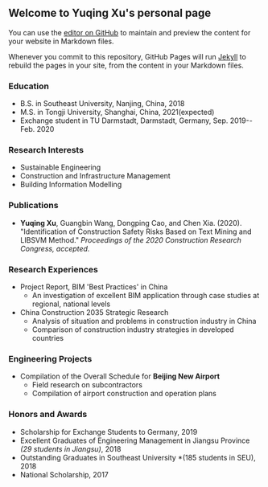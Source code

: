 ## Welcome to Yuqing Xu's personal page

You can use the [editor on GitHub](https://github.com/YUQING-XU/academic-page/edit/master/README.md) to maintain and preview the content for your website in Markdown files.

Whenever you commit to this repository, GitHub Pages will run [Jekyll](https://jekyllrb.com/) to rebuild the pages in your site, from the content in your Markdown files.

### Education
* B.S. in Southeast University, Nanjing, China, 2018
* M.S. in Tongji University, Shanghai, China, 2021(expected)
* Exchange student in TU Darmstadt, Darmstadt, Germany, Sep. 2019--Feb. 2020


### Research Interests
* Sustainable Engineering
* Construction and Infrastructure Management
* Building Information Modelling


### Publications
* **Yuqing Xu**, Guangbin Wang, Dongping Cao, and Chen Xia. (2020). "Identification of Construction Safety Risks Based on Text Mining and LIBSVM Method." *Proceedings of the 2020 Construction Research Congress, accepted.*


### Research Experiences
* Project Report, BIM 'Best Practices' in China
  * An investigation of excellent BIM application through case studies at regional, national levels
* China Construction 2035 Strategic Research
  * Analysis of situation and problems in construction industry in China
  * Comparison of construction industry strategies in developed countries
 
### Engineering Projects
* Compilation of the Overall Schedule for **Beijing New Airport**
  * Field research on subcontractors
  * Compilation of airport construction and operation plans
  
### Honors and Awards
* Scholarship for Exchange Students to Germany, 2019
* Excellent Graduates of Engineering Management in Jiangsu Province *(29 students in Jiangsu)*, 2018
* Outstanding Graduates in Southeast University *(185 students in SEU), 2018
* National Scholarship, 2017
 
